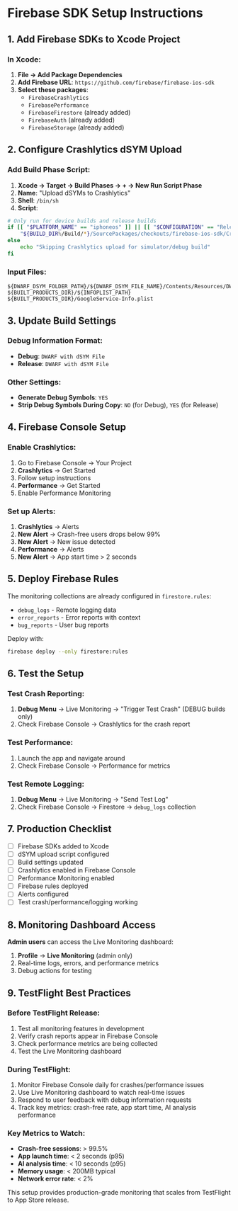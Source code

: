 # Firebase SDK Setup Instructions

## 1. Add Firebase SDKs to Xcode Project

### In Xcode:
1. **File → Add Package Dependencies**
2. **Add Firebase URL**: `https://github.com/firebase/firebase-ios-sdk`
3. **Select these packages**:
   - `FirebaseCrashlytics`
   - `FirebasePerformance` 
   - `FirebaseFirestore` (already added)
   - `FirebaseAuth` (already added)
   - `FirebaseStorage` (already added)

## 2. Configure Crashlytics dSYM Upload

### Add Build Phase Script:
1. **Xcode → Target → Build Phases → + → New Run Script Phase**
2. **Name**: "Upload dSYMs to Crashlytics"
3. **Shell**: `/bin/sh`
4. **Script**:
```bash
# Only run for device builds and release builds
if [[ "$PLATFORM_NAME" == "iphoneos" ]] || [[ "$CONFIGURATION" == "Release" ]]; then
    "${BUILD_DIR%/Build/*}/SourcePackages/checkouts/firebase-ios-sdk/Crashlytics/run"
else
    echo "Skipping Crashlytics upload for simulator/debug build"
fi
```

### Input Files:
```
${DWARF_DSYM_FOLDER_PATH}/${DWARF_DSYM_FILE_NAME}/Contents/Resources/DWARF/${TARGET_NAME}
${BUILT_PRODUCTS_DIR}/${INFOPLIST_PATH}
${BUILT_PRODUCTS_DIR}/GoogleService-Info.plist
```

## 3. Update Build Settings

### Debug Information Format:
- **Debug**: `DWARF with dSYM File`
- **Release**: `DWARF with dSYM File`

### Other Settings:
- **Generate Debug Symbols**: `YES`
- **Strip Debug Symbols During Copy**: `NO` (for Debug), `YES` (for Release)

## 4. Firebase Console Setup

### Enable Crashlytics:
1. Go to Firebase Console → Your Project
2. **Crashlytics** → Get Started
3. Follow setup instructions
4. **Performance** → Get Started
5. Enable Performance Monitoring

### Set up Alerts:
1. **Crashlytics** → Alerts
2. **New Alert** → Crash-free users drops below 99%
3. **New Alert** → New issue detected
4. **Performance** → Alerts
5. **New Alert** → App start time > 2 seconds

## 5. Deploy Firebase Rules

The monitoring collections are already configured in `firestore.rules`:
- `debug_logs` - Remote logging data
- `error_reports` - Error reports with context
- `bug_reports` - User bug reports

Deploy with:
```bash
firebase deploy --only firestore:rules
```

## 6. Test the Setup

### Test Crash Reporting:
1. **Debug Menu** → Live Monitoring → "Trigger Test Crash" (DEBUG builds only)
2. Check Firebase Console → Crashlytics for the crash report

### Test Performance:
1. Launch the app and navigate around
2. Check Firebase Console → Performance for metrics

### Test Remote Logging:
1. **Debug Menu** → Live Monitoring → "Send Test Log"
2. Check Firebase Console → Firestore → `debug_logs` collection

## 7. Production Checklist

- [ ] Firebase SDKs added to Xcode
- [ ] dSYM upload script configured
- [ ] Build settings updated
- [ ] Crashlytics enabled in Firebase Console
- [ ] Performance Monitoring enabled
- [ ] Firebase rules deployed
- [ ] Alerts configured
- [ ] Test crash/performance/logging working

## 8. Monitoring Dashboard Access

**Admin users** can access the Live Monitoring dashboard:
1. **Profile** → **Live Monitoring** (admin only)
2. Real-time logs, errors, and performance metrics
3. Debug actions for testing

## 9. TestFlight Best Practices

### Before TestFlight Release:
1. Test all monitoring features in development
2. Verify crash reports appear in Firebase Console
3. Check performance metrics are being collected
4. Test the Live Monitoring dashboard

### During TestFlight:
1. Monitor Firebase Console daily for crashes/performance issues
2. Use Live Monitoring dashboard to watch real-time issues
3. Respond to user feedback with debug information requests
4. Track key metrics: crash-free rate, app start time, AI analysis performance

### Key Metrics to Watch:
- **Crash-free sessions**: > 99.5%
- **App launch time**: < 2 seconds (p95)
- **AI analysis time**: < 10 seconds (p95)
- **Memory usage**: < 200MB typical
- **Network error rate**: < 2%

This setup provides production-grade monitoring that scales from TestFlight to App Store release.
